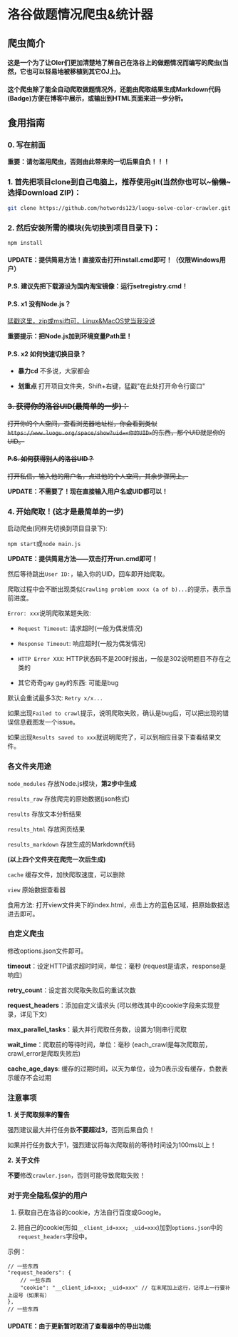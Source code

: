 # 洛谷做题情况爬虫&统计器

## 爬虫简介

#### 这是一个为了让OIer们更加清楚地了解自己在洛谷上的做题情况而编写的爬虫(当然，它也可以轻易地被移植到其它OJ上)。

#### 这个爬虫除了能全自动爬取做题情况外，还能由爬取结果生成Markdown代码(Badge)方便在博客中展示，或输出到HTML页面来进一步分析。

## 食用指南

### 0. 写在前面

**重要：请勿滥用爬虫，否则由此带来的一切后果自负！！！**

### 1. 首先把项目clone到自己电脑上，推荐使用git(当然你也可以~~~偷懒~~~选择Download ZIP)：

```bash
git clone https://github.com/hotwords123/luogu-solve-color-crawler.git
```

### 2. 然后安装所需的模块(先切换到项目目录下)：

```bash
npm install
```

#### UPDATE：提供简易方法！直接双击打开install.cmd即可！（仅限Windows用户）

**P.S. 建议先把下载源设为国内淘宝镜像：运行setregistry.cmd！**

#### P.S. x1 没有Node.js？

[猛戳这里，zip或msi均可，Linux&MacOS党当我没说](http://nodejs.cn/download/)

**重要提示：把Node.js加到环境变量Path里！**

#### P.S. x2 如何快速切换目录？

- **暴力cd** 不多说，大家都会

- **划重点** 打开项目文件夹，Shift+右键，猛戳"在此处打开命令行窗口"

### ~~3. 获得你的洛谷UID(最简单的一步)：~~

~~打开你的个人空间，查看浏览器地址栏，你会看到类似`https://www.luogu.org/space/show?uid=<你的UID>`的东西，那个UID就是你的UID。~~

#### ~~P.S. 如何获得别人的洛谷UID？~~

~~打开私信，输入他的用户名，点进他的个人空间，其余步骤同上。~~

**UPDATE：不需要了！现在直接输入用户名或UID都可以！**

### 4. 开始爬取！(这才是最简单的一步)

启动爬虫(同样先切换到项目目录下):

`npm start`或`node main.js`

**UPDATE：提供简易方法——双击打开run.cmd即可！**

然后等待跳出`User ID:`，输入你的UID，回车即开始爬取。

爬取过程中会不断出现类似`Crawling problem xxxx (a of b)...`的提示，表示当前进度。

`Error: xxx`说明爬取某题失败:

- `Request Timeout`: 请求超时(一般为偶发情况)

- `Response Timeout`: 响应超时(一般为偶发情况)

- `HTTP Error XXX`: HTTP状态码不是200时报出，一般是302说明题目不存在之类的

- 其它奇奇gay gay的东西: 可能是bug

默认会重试最多3次: `Retry x/x...`

如果出现`Failed to crawl`提示，说明爬取失败，确认是bug后，可以把出现的错误信息截图发一个issue。

如果出现`Results saved to xxx`就说明爬完了，可以到相应目录下查看结果文件。

### 各文件夹用途

`node_modules` 存放Node.js模块，**第2步中生成**

`results_raw` 存放爬完的原始数据(json格式)

`results` 存放文本分析结果

`results_html` 存放网页结果

`results_markdown` 存放生成的Markdown代码

**(以上四个文件夹在爬完一次后生成)**

`cache` 缓存文件，加快爬取速度，可以删除

`view` 原始数据查看器

食用方法: 打开view文件夹下的index.html，点击上方的蓝色区域，把原始数据选进去即可。

### 自定义爬虫

修改options.json文件即可。

**timeout**：设定HTTP请求超时时间，单位：毫秒 (request是请求，response是响应)

**retry_count**：设定首次爬取失败后的重试次数

**request_headers**：添加自定义请求头 (可以修改其中的cookie字段来实现登录，详见下文)

**max_parallel_tasks**：最大并行爬取任务数，设置为1则串行爬取

**wait_time**：爬取前的等待时间，单位：毫秒 (each_crawl是每次爬取前，crawl_error是爬取失败后)

**cache_age_days**: 缓存的过期时间，以天为单位，设为0表示没有缓存，负数表示缓存不会过期

### 注意事项

**1. 关于爬取频率的警告**

强烈建议最大并行任务数**不要超过3**，否则后果自负！

如果并行任务数大于1，强烈建议将每次爬取前的等待时间设为100ms以上！

**2. 关于文件**

**不要**修改`crawler.json`，否则可能导致爬取失败！

### 对于完全隐私保护的用户

1. 获取自己在洛谷的cookie，方法自行百度或Google。

2. 把自己的cookie(形如`__client_id=xxx; _uid=xxx`)加到`options.json`中的`request_headers`字段中。

示例：

```
// 一些东西
"request_headers": {
    // 一些东西
    "cookie": "__client_id=xxx; _uid=xxx" // 在末尾加上这行，记得上一行要补上逗号（如果有）
},
// 一些东西
```

#### UPDATE：由于更新暂时取消了查看器中的导出功能
